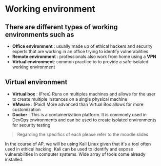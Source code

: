 # Working environment

## There are different types of working environments such as

- __Office environment__ : usually made up of ethical hackers and security experts that are working in an office trying to identify vulnerabilities
- __Remote environment__ : professionals also work from home using a __VPN__
- __Virtual environment__: common practice to to provide a safe isolated working environment

## Virtual environment

- __Virtual box__ : (Free) Runs on multiples machines and allows for the user to create multiple instances on a single physical machine
- __VMware__ : (Paid) More advanced than Virtual Box allows for more customization
- __Docker__ : This is a containerization platform. It is commonly used in DevOps environments and can be used
to create isolated environments for security testing

>Regarding the specifics of each please refer to the moodle slides

In the course of AP, we will be using Kali Linux given that it's a tool often used in ethical hacking. Kali can be used to identify and expose vulnerabilities in computer systems. Wide array of tools come already installed.
